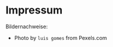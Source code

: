 <!--
---article_info
title: Was ist Chrysalis?
author: [author_1]
reviews: [reviewer_1, reviewer_2]
---
-->

# Impressum


Bildernachweise:

- Photo by `luis gomes` from Pexels.com
